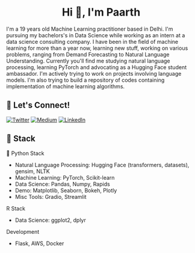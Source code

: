 <h1 align="center">Hi 👋, I'm Paarth</h1>


I'm a 19 years old Machine Learning practitioner based in Delhi. I'm pursuing my bachelors's in Data Science while working as an intern at a data science consulting company. I have been in the field of machine learning for more than a year now, learning new stuff, working on various problems, ranging from Demand Forecasting to Natural Language Understanding. Currently you'll find me studying natural language processing, learning PyTorch and advocating as a Hugging Face student ambassador. I'm actively trying to work on projects involving language models. I'm also trying to build a repository of codes containing implementation of machine learning algorithms.

## 🔗 Let's Connect!
<a href="https://twitter.com/ra1dero" target="_blank"><img alt="Twitter" src="https://img.shields.io/badge/twitter-%231DA1F2.svg?&style=for-the-badge&logo=twitter&logoColor=white" /></a>
<a href="https://medium.com/@paarthbhatnagarh3h3" target="_blank"><img alt="Medium" src="https://img.shields.io/badge/medium-%2312100E.svg?&style=for-the-badge&logo=medium&logoColor=white" /></a>
<a href="https://www.linkedin.com/in/paarthbhatnagar/" target="_blank"><img alt="LinkedIn" src="https://img.shields.io/badge/linkedin-%230077B5.svg?&style=for-the-badge&logo=linkedin&logoColor=white" /></a>

## 🔨 Stack 

🐍 Python Stack
- Natural Language Processing: Hugging Face (transformers, datasets), gensim, NLTK
- Machine Learning: PyTorch, Scikit-learn
- Data Science: Pandas, Numpy, Rapids
- Demo: Matplotlib, Seaborn, Bokeh, Plotly
- Misc Tools: Gradio, Streamlit

R Stack
- Data Science: ggplot2, dplyr

Development
- Flask, AWS, Docker

